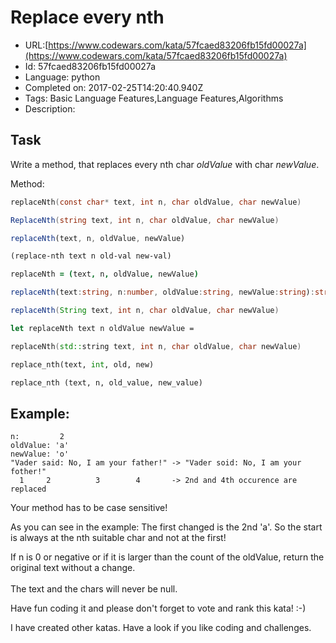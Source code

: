 # Replace every nth

 - URL:[https://www.codewars.com/kata/57fcaed83206fb15fd00027a](https://www.codewars.com/kata/57fcaed83206fb15fd00027a)
 - Id: 57fcaed83206fb15fd00027a
 - Language: python
 - Completed on: 2017-02-25T14:20:40.940Z
 - Tags: Basic Language Features,Language Features,Algorithms
 - Description:
## Task

Write a method, that replaces every nth char _oldValue_ with char _newValue_.

Method:
```c
replaceNth(const char* text, int n, char oldValue, char newValue)
```
```csharp
ReplaceNth(string text, int n, char oldValue, char newValue)
```
```javascript
replaceNth(text, n, oldValue, newValue)
```
```clojure
(replace-nth text n old-val new-val)
```
```coffeescript
replaceNth = (text, n, oldValue, newValue)
```
```typescript
replaceNth(text:string, n:number, oldValue:string, newValue:string):string
```
```java
replaceNth(String text, int n, char oldValue, char newValue)
```
```fsharp
let replaceNth text n oldValue newValue = 
```
```cpp
replaceNth(std::string text, int n, char oldValue, char newValue)
```
```python
replace_nth(text, int, old, new)
```
```ruby
replace_nth (text, n, old_value, new_value)
```

## Example:
```
n:         2
oldValue: 'a'
newValue: 'o'
"Vader said: No, I am your father!" -> "Vader soid: No, I am your fother!"
  1     2          3        4       -> 2nd and 4th occurence are replaced
```

Your method has to be case sensitive!

As you can see in the example: The first changed is the 2nd 'a'. So the start is always at the nth suitable char and not at the first!

If n is 0 or negative or if it is larger than the count of the oldValue, return the original text without a change. <br><br>
The text and the chars will never be null.

Have fun coding it and please don't forget to vote and rank this kata! :-) 

I have created other katas. Have a look if you like coding and challenges.

